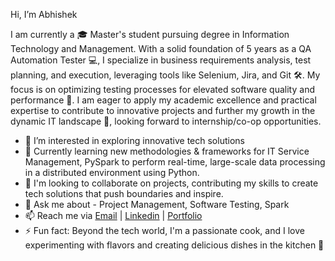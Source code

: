 Hi, I’m Abhishek

I am currently a 🎓 Master's student pursuing degree in Information Technology and Management. With a solid foundation of 5 years as a QA Automation Tester 💻,
I specialize in business requirements analysis, test planning, and execution, leveraging tools like Selenium, Jira, and Git 🛠️. My focus is on optimizing testing processes for elevated software quality and performance 🚀. 
I am eager to apply my academic excellence and practical expertise to contribute to innovative projects and further my growth in the dynamic IT landscape 🤝, looking forward to internship/co-op opportunities.

* 👀 I’m interested in exploring innovative tech solutions
* 🌱 Currently learning new methodologies & frameworks for IT Service Management, PySpark to perform real-time, large-scale data processing in a distributed environment using Python.
* 💞️ I'm looking to collaborate on projects, contributing my skills to create tech solutions that push boundaries and inspire.
* 💬 Ask me about - Project Management, Software Testing, Spark
* 📫 Reach me via [Email](mailto:aanand25@hawk.iit.edu) | [Linkedin](https://linkedin.com/in/anandavii) | [Portfolio](https://abhishekanand.live)
* ⚡ Fun fact: Beyond the tech world, I'm a passionate cook, and I love experimenting with flavors and creating delicious dishes in the kitchen 🧩
